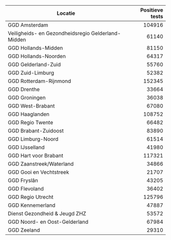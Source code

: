 | Locatie | Positieve tests |
|---------|----------------:|
| GGD Amsterdam                            | 104916 |
| Veiligheids- en Gezondheidsregio Gelderland-Midden | 61140 |
| GGD Hollands-Midden                      | 81150 |
| GGD Hollands-Noorden                     | 64317 |
| GGD Gelderland-Zuid                      | 55760 |
| GGD Zuid-Limburg                         | 52382 |
| GGD Rotterdam-Rijnmond                   | 152345 |
| GGD Drenthe                              | 33664 |
| GGD Groningen                            | 36038 |
| GGD West-Brabant                         | 67080 |
| GGD Haaglanden                           | 108752 |
| GGD Regio Twente                         | 66482 |
| GGD Brabant-Zuidoost                     | 83890 |
| GGD Limburg-Noord                        | 61514 |
| GGD IJsselland                           | 41980 |
| GGD Hart voor Brabant                    | 117321 |
| GGD Zaanstreek/Waterland                 | 34866 |
| GGD Gooi en Vechtstreek                  | 21707 |
| GGD Fryslân                              | 43205 |
| GGD Flevoland                            | 36402 |
| GGD Regio Utrecht                        | 125796 |
| GGD Kennemerland                         | 47887 |
| Dienst Gezondheid & Jeugd ZHZ            | 53572 |
| GGD Noord- en Oost-Gelderland            | 67984 |
| GGD Zeeland                              | 29310 |
